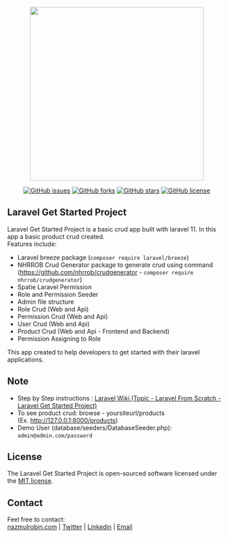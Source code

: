 <p align="center"><a href="https://nazmulrobin.com" target="_blank"><img src="http://nazmulrobin.com/images/nhrblog-logo-white.png" width="400"></a></p>

<p align="center">
<a href="https://github.com/nhrrob/laravel-get-started-project/issues"><img alt="GitHub issues" src="https://img.shields.io/github/issues/nhrrob/laravel-get-started-project"></a>
<a href="https://github.com/nhrrob/laravel-get-started-project/network"><img alt="GitHub forks" src="https://img.shields.io/github/forks/nhrrob/laravel-get-started-project"></a>
<a href="https://github.com/nhrrob/laravel-get-started-project/stargazers"><img alt="GitHub stars" src="https://img.shields.io/github/stars/nhrrob/laravel-get-started-project"></a>
<a href="https://github.com/nhrrob/laravel-get-started-project/blob/master/LICENSE.md"><img alt="GitHub license" src="https://img.shields.io/github/license/nhrrob/laravel-get-started-project"></a>
</p>

## Laravel Get Started Project

Laravel Get Started Project is a basic crud app built with laravel 11. In this app a basic product crud created. 
<br>Features include:

- Laravel breeze package (```composer require laravel/breeze```)
- NHRROB Crud Generator package to generate crud using command
  <br>(https://github.com/nhrrob/crudgenerator - ```composer require nhrrob/crudgenerator```)  
- Spatie Laravel Permission
- Role and Permission Seeder
- Admin file structure
- Role Crud (Web and Api)
- Permission Crud (Web and Api)
- User Crud (Web and Api)
- Product Crud (Web and Api - Frontend and Backend)
- Permission Assigning to Role

This app created to help developers to get started with their laravel applications.


## Note

- Step by Step instructions : <a href="https://github.com/nhrrob/laravelwiki">Laravel Wiki (Topic - Laravel From Scratch - Laravel Get Started Project)</a>
- To see product crud: browse - yoursiteurl/products 
  <br>(Ex. http://127.0.0.1:8000/products)
- Demo User (database/seeders/DatabaseSeeder.php): 
<br> ```admin@admin.com/password```


## License

The Laravel Get Started Project is open-sourced software licensed under the [MIT license](https://opensource.org/licenses/MIT).


## Contact

Feel free to contact:  
<a href="https://www.nazmulrobin.com/">nazmulrobin.com</a> | <a href="https://twitter.com/nhr_rob">Twitter</a> | <a href="https://www.linkedin.com/in/nhrrob/">Linkedin</a> | <a href="mailto:robin.sust08@gmail.com">Email</a>
